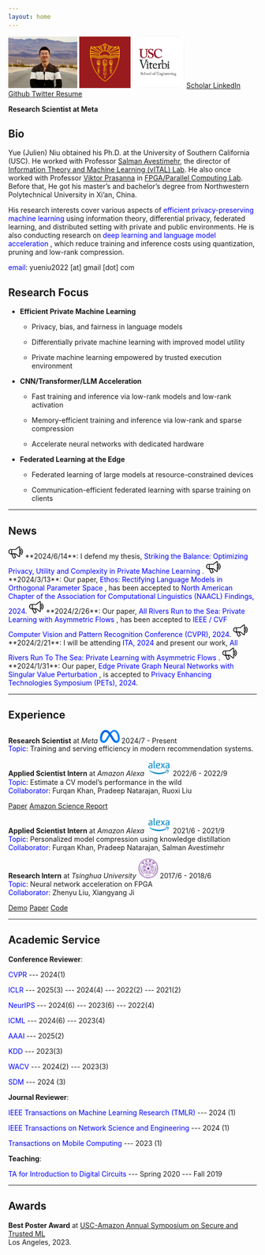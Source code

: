 ```yaml
---
layout: home
---
```


<img src="assets/fig/selfi_DeathValley.jpg" alt="drawing" height="104"/>
<img src="assets/fig/usc.png" alt="drawing" width="104"/>
<img src="assets/fig/viterbi.png" alt="drawing" width="105"/>

<a href="https://scholar.google.com/citations?hl=en&user=J7vQ-QEAAAAJ&view_op=list_works&sortby=pubdate" class="btn">
    Scholar
</a>
<a href="https://www.linkedin.com/in/yue-niu-a3084216a" class="btn">
    LinkedIn
</a>
<a href="https://github.com/yuehniu" class="btn">
    Github
</a>
<a href="https://twitter.com/YuehNiu" class="btn" target="_blank">
    Twitter
</a>
<a href="https://yuehniu.github.io/homepage/docs/ResumeYueNiu.pdf" class="btn" target="_blank">
    Resume
</a>

<!---

<a href="https://scholar.google.com/citations?hl=en&user=J7vQ-QEAAAAJ&view_op=list_works&sortby=pubdate">
    <img src="assets/icon/scholar.png" height="50" />
</a> &emsp;
<a href="https://www.linkedin.com/in/yue-niu-a3084216a">
    <img src="assets/icon/linkedin.png" height="50" />
</a> &emsp;
<a href="https://github.com/yuehniu">
    <img src="assets/icon/github.png" height="50" />
</a> &emsp;
<a href="https://drive.google.com/file/d/1XTzdmqfl43eJ52Pp2tGmOzvG3lF3j9Xs/view?usp=share_link">
    <img src="assets/icon/cv.jpeg" height="50" />
</a>
-->

**Research Scientist at Meta**

## Bio
  Yue (Julien) Niu obtained his Ph.D. at the University of Southern California (USC).
  He worked with Professor [Salman Avestimehr](https://www.avestimehr.com/), 
  the director of [Information Theory and Machine Learning (vITAL) Lab](https://www.avestimehr.com/vital-lab). 
  He also once worked with Professor [Viktor Prasanna](https://sites.usc.edu/prasanna/) 
  in [FPGA/Parallel Computing Lab](https://fpga.usc.edu/). 
  Before that, He got his master’s and bachelor’s degree from Northwestern Polytechnical University in Xi’an, China.
  
  His research interests cover various aspects of <span style="color:blue"> efficient privacy-preserving machine learning</span> 
  using information 
  theory, differential privacy, federated learning, and distributed setting with private and public environments.
  He is also conducting research on <span style="color:blue"> deep learning and language model acceleration </span>, 
  which reduce training and inference costs using 
  quantization, pruning and low-rank compression.

  <span style="color:blue">email</span>: yueniu2022 [at] gmail [dot] com
  
## Research Focus

  - **Efficient Private Machine Learning**

    - Privacy, bias, and fairness in language models
    
    - Differentially private machine learning with improved model utility

    - Private machine learning empowered by trusted execution environment

  - **CNN/Transformer/LLM Acceleration**

    - Fast training and inference via low-rank models and low-rank activation
    
    - Memory-efficient training and inference via low-rank and sparse compression
    
    - Accelerate neural networks with dedicated hardware

  - **Federated Learning at the Edge**
  
    - Federated learning of large models at resource-constrained devices
    
    - Communication-efficient federated learning with sparse training on clients

---

## News

<img src="assets/fig/new.png" alt="drawing" width="30"/>
**2024/6/14**: I defend my thesis, <span style="color:blue">Striking the Balance: Optimizing Privacy, Utility and Complexity in Private Machine Learning </span>.

<img src="assets/fig/new.png" alt="drawing" width="30"/>
**2024/3/13**: Our paper, <span style="color:blue">Ethos: Rectifying Language Models in Orthogonal Parameter Space </span>,
has been accepted to <span style="color:blue">North American Chapter of the Association for Computational Linguistics (NAACL) Findings, 2024</span>.

<img src="assets/fig/new.png" alt="drawing" width="30"/>
**2024/2/26**: Our paper, <span style="color:blue">All Rivers Run to the Sea: Private Learning with Asymmetric Flows </span>,
has been accepted to <span style="color:blue">IEEE / CVF Computer Vision and Pattern Recognition Conference (CVPR), 2024</span>.

<img src="assets/fig/new.png" alt="drawing" width="30"/>
**2024/2/21**: I will be attending <span style="color:blue">ITA, 2024</span> 
and present our work, <span style="color:blue"> All Rivers Run To The Sea: Private Learning with Asymmetric Flows </span>.

<img src="assets/fig/new.png" alt="drawing" width="30"/>
**2024/1/31**: Our paper, <span style="color:blue"> Edge Private Graph Neural Networks with Singular Value Perturbation </span>,
is accepted to <span style="color:blue">Privacy Enhancing Technologies Symposium (PETs), 2024</span>.

---

## Experience

**Research Scientist** at *Meta* <img src="assets/fig/meta.png" alt="drawing" width="40"/>
2024/7 - Present  
<span style="color:blue">Topic</span>: Training and serving efficiency in modern recommendation systems.  

<div class="vl"></div>

**Applied Scientist Intern** at *Amazon Alexa* <img src="assets/fig/alexa.png" alt="drawing" width="50"/>
2022/6 - 2022/9  
<span style="color:blue">Topic</span>: Estimate a CV model’s performance in the wild  
<span style="color:blue">Collaborator</span>: Furqan Khan, Pradeep Natarajan, Ruoxi Liu

<a href="https://link.springer.com/chapter/10.1007/978-3-031-44137-0_31" class="btn">Paper</a>
<a href="https://www.amazon.science/publications/performance-and-failure-cause-estimation-for-machine-learning-systems-in-the-wild" class="btn">Amazon Science Report</a>

<div class="vl"></div>

**Applied Scientist Intern** at *Amazon Alexa* <img src="assets/fig/alexa.png" alt="drawing" width="50"/>
2021/6 - 2021/9   
<span style="color:blue">Topic</span>: Personalized model compression using knowledge distillation  
<span style="color:blue">Collaborator</span>: Furqan Khan, Pradeep Natarajan, Salman Avestimehr

<div class="vl"></div>

**Research Intern** at *Tsinghua University* <img src="assets/fig/tsinghua.png" alt="drawing" width="40"/>
2017/6 - 2018/6  
<span style="color:blue">Topic</span>: Neural network acceleration on FPGA  
<span style="color:blue">Collaborator</span>: Zhenyu Liu, Xiangyang Ji

<a href="https://youtu.be/eFW8OTIur38" class="btn">Demo</a>
<a href="https://ieeexplore.ieee.org/abstract/document/8309067" class="btn">Paper</a>
<a href="https://github.com/yuehniu/embeddedCNN" class="btn">Code</a>

---

## Academic Service

**Conference Reviewer**: 

<span style="color:blue">CVPR</span> --- 2024(1)   

<span style="color:blue">ICLR</span> --- 2025(3) --- 2024(4) --- 2022(2) --- 2021(2)

<span style="color:blue">NeurIPS</span> --- 2024(6) --- 2023(6) --- 2022(4)

<span style="color:blue">ICML</span> --- 2024(6) --- 2023(4)    

<span style="color:blue">AAAI</span> --- 2025(2)    

<span style="color:blue">KDD</span> --- 2023(3)    

<span style="color:blue">WACV</span> --- 2024(2) --- 2023(3)    

<span style="color:blue">SDM</span> --- 2024 (3)

**Journal Reviewer**:

<span style="color:blue">IEEE Transactions on Machine Learning Research (TMLR)</span> --- 2024 (1)

<span style="color:blue">IEEE Transactions on Network Science and Engineering</span> --- 2024 (1)

<span style="color:blue">Transactions on Mobile Computing</span> --- 2023 (1)

**Teaching**:

<span style="color:blue">TA for Introduction to Digital Circuits</span> --- Spring 2020 --- Fall 2019

---

## Awards

**Best Poster Award** at [USC-Amazon Annual Symposium on Secure and Trusted ML](https://trustedai.usc.edu/)  
Los Angeles, 2023.